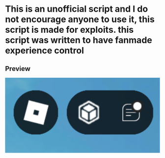 # This is an unofficial script and I do not encourage anyone to use it, this script is made for exploits. this script was written to have fanmade experience control 

## Preview
<img src="src/preview.png">
